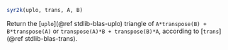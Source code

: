 ```julia
syr2k(uplo, trans, A, B)
```

Return the [`uplo`](@ref stdlib-blas-uplo) triangle of `A*transpose(B) + B*transpose(A)` or `transpose(A)*B + transpose(B)*A`, according to [`trans`](@ref stdlib-blas-trans).
